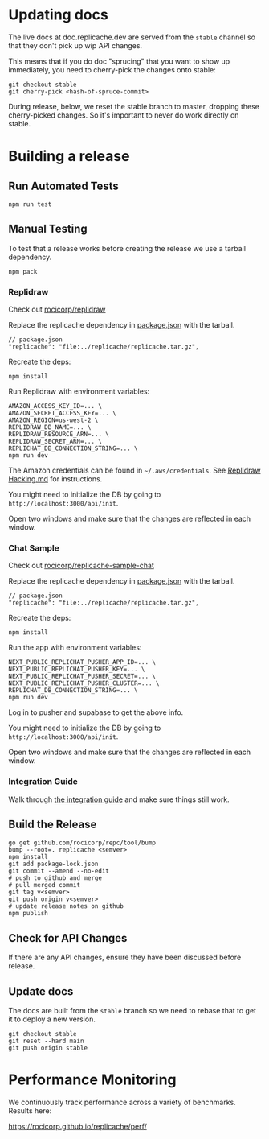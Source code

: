 # Updating docs

The live docs at doc.replicache.dev are served from the `stable` channel so that they don't pick up wip API changes.

This means that if you do doc "sprucing" that you want to show up immediately, you need to cherry-pick the changes onto stable:

```
git checkout stable
git cherry-pick <hash-of-spruce-commit>
```

During release, below, we reset the stable branch to master, dropping these cherry-picked changes. So it's important to never do work directly on stable.

# Building a release

## Run Automated Tests

```
npm run test
```

## Manual Testing

To test that a release works before creating the release we use a tarball dependency.

```
npm pack
```

### Replidraw

Check out [rocicorp/replidraw](https://github.com/rocicorp/replidraw)

Replace the replicache dependency in
[package.json](https://github.com/rocicorp/replidraw/blob/master/package.json)
with the tarball.

```
// package.json
"replicache": "file:../replicache/replicache.tar.gz",
```

Recreate the deps:

```
npm install
```

Run Replidraw with environment variables:

```
AMAZON_ACCESS_KEY_ID=... \
AMAZON_SECRET_ACCESS_KEY=... \
AMAZON_REGION=us-west-2 \
REPLIDRAW_DB_NAME=... \
REPLIDRAW_RESOURCE_ARN=... \
REPLIDRAW_SECRET_ARN=... \
REPLICHAT_DB_CONNECTION_STRING=... \
npm run dev
```

The Amazon credentials can be found in `~/.aws/credentials`. See [Replidraw
Hacking.md](https://github.com/rocicorp/replidraw/blob/master/HACKING.md) for
instructions.

You might need to initialize the DB by going to `http://localhost:3000/api/init`.

Open two windows and make sure that the changes are reflected in each window.

### Chat Sample

Check out [rocicorp/replicache-sample-chat](https://github.com/rocicorp/replicache-sample-chat)

Replace the replicache dependency in
[package.json](https://github.com/rocicorp/replicache-sample-chat/blob/master/package.json)
with the tarball.

```
// package.json
"replicache": "file:../replicache/replicache.tar.gz",
```

Recreate the deps:

```
npm install
```

Run the app with environment variables:

```
NEXT_PUBLIC_REPLICHAT_PUSHER_APP_ID=... \
NEXT_PUBLIC_REPLICHAT_PUSHER_KEY=... \
NEXT_PUBLIC_REPLICHAT_PUSHER_SECRET=... \
NEXT_PUBLIC_REPLICHAT_PUSHER_CLUSTER=... \
REPLICHAT_DB_CONNECTION_STRING=... \
npm run dev
```

Log in to pusher and supabase to get the above info.

You might need to initialize the DB by going to `http://localhost:3000/api/init`.

Open two windows and make sure that the changes are reflected in each window.

### Integration Guide

Walk through [the integration guide](https://doc.replicache.dev/guide/intro) and make sure things still work.

## Build the Release

```
go get github.com/rocicorp/repc/tool/bump
bump --root=. replicache <semver>
npm install
git add package-lock.json
git commit --amend --no-edit
# push to github and merge
# pull merged commit
git tag v<semver>
git push origin v<semver>
# update release notes on github
npm publish
```

## Check for API Changes

If there are any API changes, ensure they have been discussed before release.

## Update docs

The docs are built from the `stable` branch so we need to rebase that to get it
to deploy a new version.

```
git checkout stable
git reset --hard main
git push origin stable
```

# Performance Monitoring

We continuously track performance across a variety of benchmarks. Results here:

https://rocicorp.github.io/replicache/perf/
